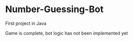 # Number-Guessing-Bot
First project in Java

Game is complete, bot logic has not been implemented yet
